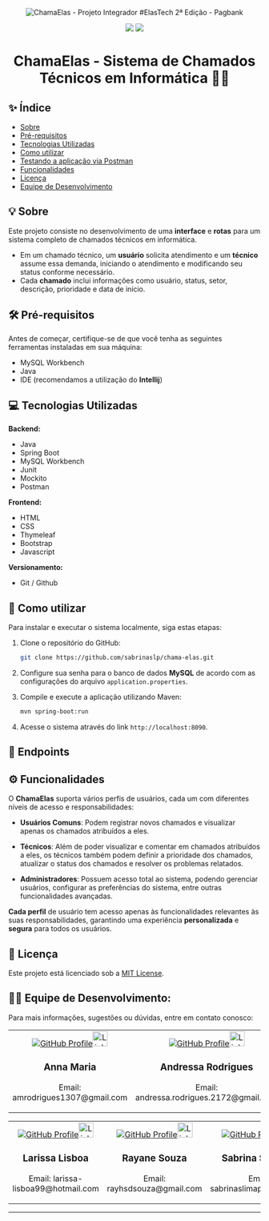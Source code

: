 <p align="center">
    <img src="https://github.com/sabrinaslp/chama-elas/assets/101300856/509ff8a4-c073-4751-9967-b008b3897737" alt="ChamaElas - Projeto Integrador #ElasTech 2ª Edição - Pagbank">
</p>
<p align="center">
   <img src="https://img.shields.io/badge/Status:-Em_andamento-yellow"/>
   <img src="https://img.shields.io/badge/Projeto Integrador:-ElasTech 2024-FE951E"/>
</p>
<h1 align="center">ChamaElas - Sistema de Chamados Técnicos em Informática 👩‍💻</h1>


## ✨ Índice

- [Sobre](#-sobre)
- [Pré-requisitos](#%EF%B8%8F-pr%C3%A9-requisitos)
- [Tecnologias Utilizadas](#-tecnologias-utilizadas)
- [Como utilizar](#-como-utilizar)
- [Testando a aplicação via Postman](#-endpoints)
- [Funcionalidades](#%EF%B8%8F-funcionalidades)
- [Licença](#-licen%C3%A7a)
- [Equipe de Desenvolvimento](#-equipe-de-desenvolvimento)


## 💡 Sobre

Este projeto consiste no desenvolvimento de uma **interface** e **rotas** para um sistema completo de chamados técnicos em informática. 
- Em um chamado técnico, um **usuário** solicita atendimento e um **técnico** assume essa demanda, iniciando o atendimento e modificando seu status conforme necessário.
- Cada **chamado** inclui informações como usuário, status, setor, descrição, prioridade e data de início.

## 🛠️ Pré-requisitos

Antes de começar, certifique-se de que você tenha as seguintes ferramentas instaladas em sua máquina:
- MySQL Workbench
- Java
- IDE (recomendamos a utilização do **Intellij**)

## 💻 Tecnologias Utilizadas

**Backend:**
- Java 
- Spring Boot
- MySQL Workbench
- Junit
- Mockito
- Postman
  
**Frontend:**
- HTML
- CSS
- Thymeleaf
- Bootstrap
- Javascript

**Versionamento:**
- Git / Github

## 🚀 Como utilizar

Para instalar e executar o sistema localmente, siga estas etapas:

1. Clone o repositório do GitHub:

   ```bash
   git clone https://github.com/sabrinaslp/chama-elas.git
   ```

2. Configure sua senha para o banco de dados **MySQL** de acordo com as configurações do arquivo `application.properties`.

3. Compile e execute a aplicação utilizando Maven:

   ```bash
   mvn spring-boot:run
   ```

4. Acesse o sistema através do link `http://localhost:8090`.

## 🔎 Endpoints


## ⚙️ Funcionalidades

O **ChamaElas** suporta vários perfis de usuários, cada um com diferentes níveis de acesso e responsabilidades:

- **Usuários Comuns**: Podem registrar novos chamados e visualizar apenas os chamados atribuídos a eles.

- **Técnicos**: Além de poder visualizar e comentar em chamados atribuídos a eles, os técnicos também podem definir a prioridade dos chamados, atualizar o status dos chamados e resolver os problemas relatados.

- **Administradores**: Possuem acesso total ao sistema, podendo gerenciar usuários, configurar as preferências do sistema, entre outras funcionalidades avançadas.

**Cada perfil** de usuário tem acesso apenas às funcionalidades relevantes às suas responsabilidades, garantindo uma experiência **personalizada** e **segura** para todos os usuários.

## 📝 Licença

Este projeto está licenciado sob a [MIT License](LICENSE).

## 👩‍💻 Equipe de Desenvolvimento:

Para mais informações, sugestões ou dúvidas, entre em contato conosco:

<p align="center">
    <table align="center" cellspacing="20">
        <tr>
            <td align="center" width="325">
                <a href="https://github.com/amrodrigues"><img src="https://imgur.com/mRvA6Kh.png" alt="GitHub Profile"></a><a href="https://www.linkedin.com/in/anna-maria-rodrigues-2b375016/"><img src="https://imgur.com/dmA9Br7.png" alt="LinkedIn Profile" width="30px"></a>
                <h3>Anna Maria</h3>
                <p>Email: amrodrigues1307@gmail.com</p>
            </td>
            <td align="center" width="325">
                <a href="https://github.com/andressarodrigues2172dev"><img src="https://imgur.com/mRvA6Kh.png" alt="GitHub Profile"></a><a href="https://www.linkedin.com/in/andressa-macedo-rodrigues/"><img src="https://imgur.com/dmA9Br7.png" alt="LinkedIn Profile" width="30px"></a>
                <h3>Andressa Rodrigues</h3>
                <p>Email: andressa.rodrigues.2172@gmail.com</p>
            </td>
            <td align="center" width="325">
                <a href="URL_DO_PERFIL_DO_GITHUB_1"><img src="https://imgur.com/mRvA6Kh.png" alt="GitHub Profile"></a><a href="URL_DO_PERFIL_DO_LINKEDIN_1"><img src="https://imgur.com/dmA9Br7.png" alt="LinkedIn Profile" width="30px"></a>
                <h3>Cecília Galvão</h3>
                <p>Email: emailcecilia@gmail.com</p>
            </td>
        </tr>
    </table>
</p>
<p align="center">
    <table align="center" cellspacing="20">
        <tr>
            <td align="center" width="325">
                <a href="https://github.com/LarissaLisboa"><img src="https://imgur.com/mRvA6Kh.png" alt="GitHub Profile"></a><a href="https://www.linkedin.com/in/larissa-lisboa-souza/"><img src="https://imgur.com/dmA9Br7.png" alt="LinkedIn Profile" width="30px"></a>
                <h3>Larissa Lisboa</h3>
                <p>Email: larissa-lisboa99@hotmail.com</p>
            </td>
            <td align="center" width="325">
                <a href="https://github.com/szrayane"><img src="https://imgur.com/mRvA6Kh.png" alt="GitHub Profile"></a><a href="https://www.linkedin.com/in/rayane-souza-a02658229/"><img src="https://imgur.com/dmA9Br7.png" alt="LinkedIn Profile" width="30px"></a>
                <h3>Rayane Souza</h3>
                <p>Email: rayhsdsouza@gmail.com</p>
            </td>
            <td align="center" width="325">
                <a href="https://github.com/sabrinaslp"><img src="https://imgur.com/mRvA6Kh.png" alt="GitHub Profile"></a><a href="https://www.linkedin.com/in/sabrina-satriany/"><img src="https://imgur.com/dmA9Br7.png" alt="LinkedIn Profile" width="30px"></a>
                <h3>Sabrina Satriany</h3>
                <p>Email: sabrinaslimap@gmail.com</p>
            </td>
        </tr>
    </table>
</p>








---
